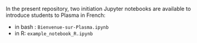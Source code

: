 In the present repository, two initiation Jupyter notebooks are available to introduce students to Plasma in French:
- in bash : `Bienvenue-sur-Plasma.ipynb `
- in R:  `example_notebook_R.ipynb`
